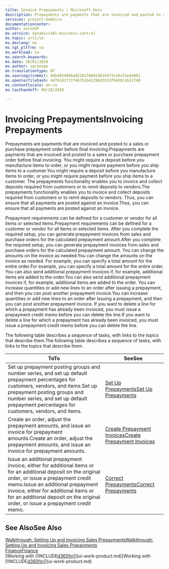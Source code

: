 ```yaml
---
title: Invoice Prepayments | Microsoft Docs
description: Prepayments are payments that are invoiced and posted to a sales or purchase prepayment order before final invoicing. You might require a deposit before you manufacture items to order, or you might require payment before you ship items to a customer. The prepayments functionality enables you to invoice and collect deposits required from customers or to remit deposits to vendors. Thus, you can ensure that all payments are posted against an invoice.
services: project-madeira
documentationcenter: 
author: SorenGP
ms.service: dynamics365-business-central
ms.topic: article
ms.devlang: na
ms.tgt_pltfrm: na
ms.workload: na
ms.search.keywords: 
ms.date: 10/01/2018
ms.author: sgroespe
ms.translationtype: HT
ms.sourcegitcommit: 9dbd92409ba02281f008246194f3ce0c53e4e001
ms.openlocfilehash: 4d761d17777467b1b4139bd3533f9458ca522f49
ms.contentlocale: en-ca
ms.lasthandoff: 09/28/2018

---
```

# <a name="invoicing-prepayments"></a><span data-ttu-id="904bc-106">Invoicing Prepayments</span><span class="sxs-lookup"><span data-stu-id="904bc-106">Invoicing Prepayments</span></span>
<span data-ttu-id="904bc-107">Prepayments are payments that are invoiced and posted to a sales or purchase prepayment order before final invoicing.</span><span class="sxs-lookup"><span data-stu-id="904bc-107">Prepayments are payments that are invoiced and posted to a sales or purchase prepayment order before final invoicing.</span></span> <span data-ttu-id="904bc-108">You might require a deposit before you manufacture items to order, or you might require payment before you ship items to a customer.</span><span class="sxs-lookup"><span data-stu-id="904bc-108">You might require a deposit before you manufacture items to order, or you might require payment before you ship items to a customer.</span></span> <span data-ttu-id="904bc-109">The prepayments functionality enables you to invoice and collect deposits required from customers or to remit deposits to vendors.</span><span class="sxs-lookup"><span data-stu-id="904bc-109">The prepayments functionality enables you to invoice and collect deposits required from customers or to remit deposits to vendors.</span></span> <span data-ttu-id="904bc-110">Thus, you can ensure that all payments are posted against an invoice.</span><span class="sxs-lookup"><span data-stu-id="904bc-110">Thus, you can ensure that all payments are posted against an invoice.</span></span>  

 <span data-ttu-id="904bc-111">Prepayment requirements can be defined for a customer or vendor for all items or selected items.</span><span class="sxs-lookup"><span data-stu-id="904bc-111">Prepayment requirements can be defined for a customer or vendor for all items or selected items.</span></span> <span data-ttu-id="904bc-112">After you complete the required setup, you can generate prepayment invoices from sales and purchase orders for the calculated prepayment amount.</span><span class="sxs-lookup"><span data-stu-id="904bc-112">After you complete the required setup, you can generate prepayment invoices from sales and purchase orders for the calculated prepayment amount.</span></span> <span data-ttu-id="904bc-113">You can change the amounts on the invoice as needed.</span><span class="sxs-lookup"><span data-stu-id="904bc-113">You can change the amounts on the invoice as needed.</span></span> <span data-ttu-id="904bc-114">For example, you can specify a total amount for the entire order.</span><span class="sxs-lookup"><span data-stu-id="904bc-114">For example, you can specify a total amount for the entire order.</span></span> <span data-ttu-id="904bc-115">You can also send additional prepayment invoices if, for example, additional items are added to the order.</span><span class="sxs-lookup"><span data-stu-id="904bc-115">You can also send additional prepayment invoices if, for example, additional items are added to the order.</span></span> <span data-ttu-id="904bc-116">You can increase quantities or add new lines to an order after issuing a prepayment, and then you can post another prepayment invoice.</span><span class="sxs-lookup"><span data-stu-id="904bc-116">You can increase quantities or add new lines to an order after issuing a prepayment, and then you can post another prepayment invoice.</span></span> <span data-ttu-id="904bc-117">If you want to delete a line for which a prepayment has already been invoiced, you must issue a prepayment credit memo before you can delete the line.</span><span class="sxs-lookup"><span data-stu-id="904bc-117">If you want to delete a line for which a prepayment has already been invoiced, you must issue a prepayment credit memo before you can delete the line.</span></span>  

 <span data-ttu-id="904bc-118">The following table describes a sequence of tasks, with links to the topics that describe them.</span><span class="sxs-lookup"><span data-stu-id="904bc-118">The following table describes a sequence of tasks, with links to the topics that describe them.</span></span>

|<span data-ttu-id="904bc-119">**To**</span><span class="sxs-lookup"><span data-stu-id="904bc-119">**To**</span></span>|<span data-ttu-id="904bc-120">**See**</span><span class="sxs-lookup"><span data-stu-id="904bc-120">**See**</span></span>|  
|------------|-------------|  
|<span data-ttu-id="904bc-121">Set up prepayment posting groups and number series, and set up default prepayment percentages for customers, vendors, and items.</span><span class="sxs-lookup"><span data-stu-id="904bc-121">Set up prepayment posting groups and number series, and set up default prepayment percentages for customers, vendors, and items.</span></span>|[<span data-ttu-id="904bc-122">Set Up Prepayments</span><span class="sxs-lookup"><span data-stu-id="904bc-122">Set Up Prepayments</span></span>](finance-set-up-prepayments.md)|
|<span data-ttu-id="904bc-123">Create an order, adjust the prepayment amounts, and issue an invoice for prepayment amounts.</span><span class="sxs-lookup"><span data-stu-id="904bc-123">Create an order, adjust the prepayment amounts, and issue an invoice for prepayment amounts.</span></span>|[<span data-ttu-id="904bc-124">Create Prepayment Invoices</span><span class="sxs-lookup"><span data-stu-id="904bc-124">Create Prepayment Invoices</span></span>](finance-how-to-create-prepayment-invoices.md)|  
|<span data-ttu-id="904bc-125">Issue an additional prepayment invoice, either for additional items or for an additional deposit on the original order, or issue a prepayment credit memo.</span><span class="sxs-lookup"><span data-stu-id="904bc-125">Issue an additional prepayment invoice, either for additional items or for an additional deposit on the original order, or issue a prepayment credit memo.</span></span>|[<span data-ttu-id="904bc-126">Correct Prepayments</span><span class="sxs-lookup"><span data-stu-id="904bc-126">Correct Prepayments</span></span>](finance-how-to-correct-prepayments.md)|  

## <a name="see-also"></a><span data-ttu-id="904bc-127">See Also</span><span class="sxs-lookup"><span data-stu-id="904bc-127">See Also</span></span>  
[<span data-ttu-id="904bc-128">Walkthrough: Setting Up and Invoicing Sales Prepayments</span><span class="sxs-lookup"><span data-stu-id="904bc-128">Walkthrough: Setting Up and Invoicing Sales Prepayments</span></span>](walkthrough-setting-up-and-invoicing-sales-prepayments.md)  
[<span data-ttu-id="904bc-129">Finance</span><span class="sxs-lookup"><span data-stu-id="904bc-129">Finance</span></span>](finance.md)  
<span data-ttu-id="904bc-130">[Working with [!INCLUDE[d365fin](includes/d365fin_md.md)]](ui-work-product.md)</span><span class="sxs-lookup"><span data-stu-id="904bc-130">[Working with [!INCLUDE[d365fin](includes/d365fin_md.md)]](ui-work-product.md)</span></span>

